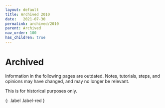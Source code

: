 ```yaml
---
layout: default
title: Archived 2010
date:   2021-07-30
permalink: archived/2010
parent: Archived
nav_order: 100
has_children: true
---
```


# Archived

Information in the following pages are outdated. Notes, tutorials, steps, and opinions may have changed, and may no longer be relevant.

This is for historical purposes only.

{: .label .label-red }
